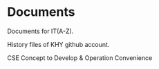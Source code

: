 # Documents
Documents for IT(A-Z).

History files of KHY github account.

CSE Concept to Develop & Operation Convenience
